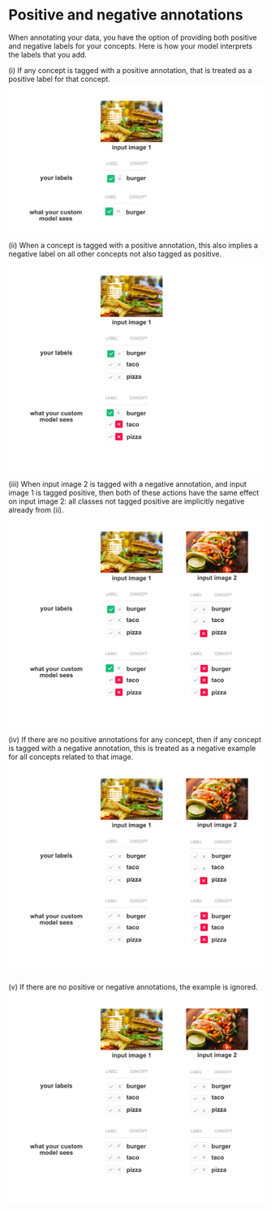 # Positive and negative annotations

When annotating your data, you have the option of providing both positive and negative labels for your concepts. Here is how your model interprets the labels that you add.

\(i\) If any concept is tagged with a positive annotation, that is treated as a positive label for that concept. ![](../../images/annotation_i.jpg)

\(ii\) When a concept is tagged with a positive annotation, this also implies a negative label on all other concepts not also tagged as positive. ![](../../images/annotation_ii.jpg)

\(iii\) When input image 2 is tagged with a negative annotation, and input image 1 is tagged positive, then both of these actions have the same effect on input image 2: all classes not tagged positive are implicitly negative already from \(ii\). ![](../../images/annotation_iii.jpg)

\(iv\) If there are no positive annotations for any concept, then if any concept is tagged with a negative annotation, this is treated as a negative example for all concepts related to that image. ![](../../images/annotation_iv.jpg)

\(v\) If there are no positive or negative annotations, the example is ignored. ![](../../images/annotation_v.jpg)
